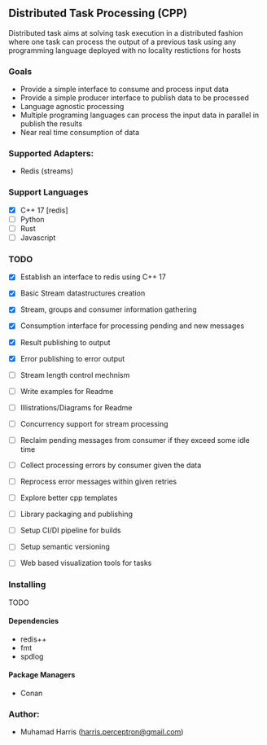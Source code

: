 ## Distributed Task Processing (CPP)

Distributed task aims at solving task execution in a distributed fashion where one task can 
process the output of a previous task using any programming language deployed with no 
locality restictions for hosts



### Goals 
- Provide a simple interface to consume and process input data
- Provide a simple producer interface to publish data to be processed
- Language agnostic processing
- Multiple programing languages can process the input data in parallel in publish the results
- Near real time consumption of data


### Supported Adapters:
- Redis (streams)


### Support Languages
- [x] C++ 17 [redis]
- [ ] Python
- [ ] Rust
- [ ] Javascript

### TODO
- [x] Establish an interface to redis using C++ 17
- [x] Basic Stream datastructures creation
- [x] Stream, groups and consumer information gathering
- [x] Consumption interface for processing pending and new messages
- [x] Result publishing to output
- [x] Error publishing to error output
- [ ] Stream length control mechnism
- [ ] Write examples for Readme
- [ ] Illistrations/Diagrams for Readme
- [ ] Concurrency support for stream processing
- [ ] Reclaim pending messages from consumer if they exceed some idle time
- [ ] Collect processing errors by consumer given the data
- [ ] Reprocess error messages within given retries
- [ ] Explore better cpp templates
- [ ] Library packaging and publishing
- [ ] Setup CI/DI pipeline for builds
- [ ] Setup semantic versioning
- [ ] Web based visualization tools for tasks


### Installing
TODO


#### Dependencies
- redis++ 
- fmt
- spdlog


#### Package Managers
- Conan
### Author:
- Muhamad Harris (harris.perceptron@gmail.com)

